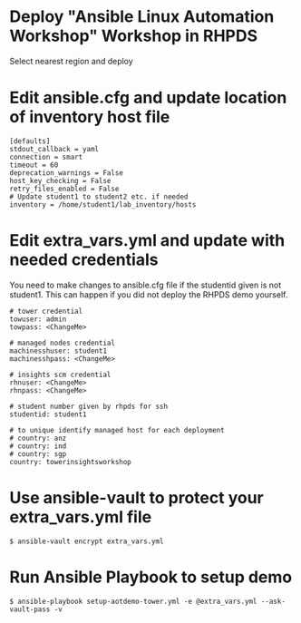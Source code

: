 # Deploy "Ansible Linux Automation Workshop" Workshop in RHPDS
Select nearest region and deploy

# Edit ansible.cfg and update location of inventory host file
```
[defaults]
stdout_callback = yaml
connection = smart
timeout = 60
deprecation_warnings = False
host_key_checking = False
retry_files_enabled = False
# Update student1 to student2 etc. if needed
inventory = /home/student1/lab_inventory/hosts
```

# Edit extra_vars.yml and update with needed credentials
You need to make changes to ansible.cfg file if the studentid given is not student1. This can happen if you did not deploy the RHPDS demo yourself.
```
# tower credential
towuser: admin
towpass: <ChangeMe>

# managed nodes credential
machinesshuser: student1
machinesshpass: <ChangeMe>

# insights scm credential
rhnuser: <ChangeMe>
rhnpass: <ChangeMe>

# student number given by rhpds for ssh
studentid: student1

# to unique identify managed host for each deployment
# country: anz
# country: ind
# country: sgp
country: towerinsightsworkshop
```
# Use ansible-vault to protect your extra_vars.yml file
```
$ ansible-vault encrypt extra_vars.yml
```
# Run Ansible Playbook to setup demo
```
$ ansible-playbook setup-aotdemo-tower.yml -e @extra_vars.yml --ask-vault-pass -v
```
